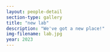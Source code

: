 ```yaml
---
layout: people-detail
section-type: gallery
title: "new lab"
description: "We've got a new place!"
img-filename: lab.jpg
year: 2023
---
```

